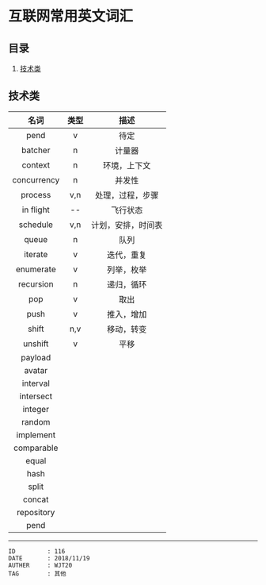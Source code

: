 
# 互联网常用英文词汇 #

## 目录 ##

1. [技术类](#href1)

## <a name="href1">技术类</a> ##

| 名词 | 类型 | 描述 |
| :--: | :--: | :--: |
| pend | v | 待定 |
| batcher | n | 计量器 |
| context | n | 环境，上下文 |
| concurrency | n | 并发性 |
| process | v,n | 处理，过程，步骤 |
| in flight | -- | 飞行状态 |
| schedule | v,n | 计划，安排，时间表 |
| queue | n | 队列 |
| iterate | v | 迭代，重复 |
| enumerate | v | 列举，枚举 |
| recursion | n | 递归，循环 |
| pop | v | 取出 |
| push | v | 推入，增加 |
| shift | n,v | 移动，转变 |
| unshift | v | 平移 |
| payload |  |  |
| avatar |  |  |
| interval | |
| intersect | |
| integer | |
| random | |
| implement | |
| comparable | |
| equal | |
| hash | |
| split | |
| concat | |
| repository | |
| pend | |

---

```
ID         : 116
DATE       : 2018/11/19
AUTHER     : WJT20
TAG        : 其他
```
